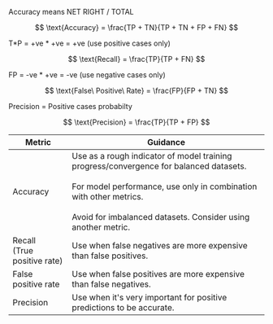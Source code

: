 
Accuracy means NET RIGHT / TOTAL

$$
\text{Accuracy} = \frac{TP + TN}{TP + TN + FP + FN}
$$

T*P = +ve * +ve = +ve (use positive cases only)

$$
\text{Recall} = \frac{TP}{TP + FN}
$$

FP = -ve * +ve = -ve (use negative cases only)

$$
\text{False\ Positive\ Rate} = \frac{FP}{FP + TN}
$$

Precision = Positive cases probabilty 

$$
\text{Precision} = \frac{TP}{TP + FP}
$$



|Metric|Guidance|
|---|---|
|Accuracy|Use as a rough indicator of model training progress/convergence for balanced datasets.<br><br>For model performance, use only in combination with other metrics.<br><br>Avoid for imbalanced datasets. Consider using another metric.|
|Recall  <br>(True positive rate)|Use when false negatives are more expensive than false positives.|
|False positive rate|Use when false positives are more expensive than false negatives.|
|Precision|Use when it's very important for positive predictions to be accurate.|